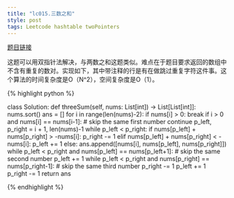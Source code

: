 ```yaml
---
title: "lc015.三数之和"
style: post
tags: Leetcode hashtable twoPointers
---
```


[题目链接](https://leetcode-cn.com/problems/3sum/)

这题可以用双指针法解决，与两数之和这题类似。难点在于题目要求返回的数组中不含有重复的数对。实现如下，其中带注释的行是有在做跳过重复字符这件事。这个算法的时间复杂度是O（N^2），空间复杂度是O（1）。

{% highlight python %}

class Solution:
    def threeSum(self, nums: List[int]) -> List[List[int]]:
        nums.sort()
        ans = []
        for i in range(len(nums)-2):
            if nums[i] > 0:
                break
            if i > 0 and nums[i] == nums[i-1]: # skip the same first number
                continue
            p_left, p_right = i + 1, len(nums)-1
            while p_left < p_right:
                if nums[p_left] + nums[p_right] > -nums[i]:
                    p_right -= 1
                elif nums[p_left] + nums[p_right] < -nums[i]:
                    p_left += 1
                else:
                    ans.append([nums[i], nums[p_left], nums[p_right]])
                    while p_left < p_right and nums[p_left] == nums[p_left+1]: # skip the same second number
                        p_left += 1
                    while p_left < p_right and nums[p_right] == nums[p_right-1]: # skip the same third number
                        p_right -= 1
                    p_left += 1
                    p_right -= 1
        return ans

{% endhighlight %}

